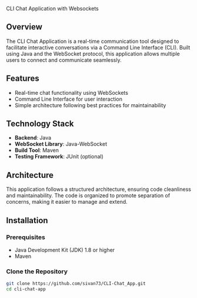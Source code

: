 CLI Chat Application with Websockets
## Overview
The CLI Chat Application is a real-time communication tool designed to facilitate interactive conversations via a Command Line Interface (CLI). 
Built using Java and the WebSocket protocol, this application allows multiple users to connect and communicate seamlessly.
## Features
- Real-time chat functionality using WebSockets
- Command Line Interface for user interaction
- Simple architecture following best practices for maintainability
## Technology Stack
- **Backend**: Java
- **WebSocket Library**: Java-WebSocket
- **Build Tool**: Maven
- **Testing Framework**: JUnit (optional)
## Architecture
This application follows a structured architecture, ensuring code cleanliness and maintainability. The code is organized to promote separation of concerns, making it easier to manage and extend.
## Installation
### Prerequisites
- Java Development Kit (JDK) 1.8 or higher
- Maven
### Clone the Repository
```bash
git clone https://github.com/sivan73/CLI-Chat_App.git
cd cli-chat-app
